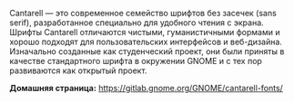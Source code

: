 Cantarell — это современное семейство шрифтов без засечек (sans serif), разработанное специально для удобного чтения с экрана.
Шрифты Cantarell отличаются чистыми, гуманистичными формами и хорошо подходят для пользовательских интерфейсов и веб-дизайна.
Изначально созданные как студенческий проект, они были приняты в качестве стандартного шрифта в окружении GNOME и с тех пор развиваются как открытый проект.

**Домашняя страница:** <https://gitlab.gnome.org/GNOME/cantarell-fonts/>
